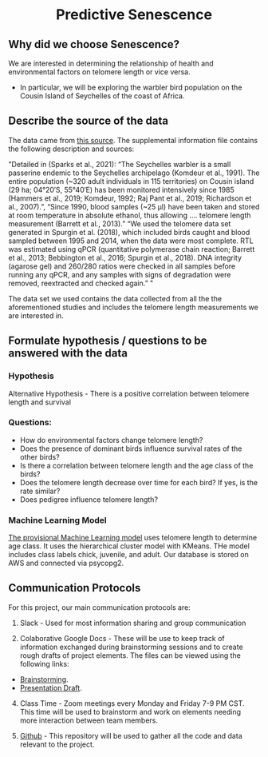 # **<p align="center">Predictive Senescence</p>**

## Why did we choose Senescence? 

We are interested in determining the relationship of health and environmental factors on telomere length or vice versa. 
- In particular, we will be exploring the warbler bird population on the Cousin Island of Seychelles of the coast of Africa.

## Describe the source of the data

The data came from [this source](https://data.world/datagov-uk/e102ccd7-cd2a-4e73-8fe2-ec3f5f415ae5). The supplemental information file contains the following description and sources:

"Detailed in (Sparks et al., 2021): “The Seychelles warbler is a small passerine endemic to the Seychelles archipelago (Komdeur et al., 1991). The entire population (~320 adult individuals in 115 territories) on Cousin island (29 ha; 04°20′S, 55°40′E) has been monitored intensively since 1985 (Hammers et al., 2019; Komdeur, 1992; Raj Pant et al., 2019; Richardson et al., 2007).”, “Since 1990, blood samples (~25 μl) have been taken and stored at room temperature in absolute ethanol, thus allowing …. telomere length measurement (Barrett et al., 2013).” “We used the telomere data set generated in Spurgin et al. (2018), which included birds caught and blood sampled between 1995 and 2014, when the data were most complete. RTL was estimated using qPCR (quantitative polymerase chain reaction; Barrett et al., 2013; Bebbington et al., 2016; Spurgin et al., 2018). DNA integrity (agarose gel) and 260/280 ratios were checked in all samples before running any qPCR, and any samples with signs of degradation were removed, reextracted and checked again.” "

The data set we used contains the data collected from all the the aforementioned studies and includes the telomere length measurements we are interested in.


## Formulate hypothesis / questions to be answered with the data
### Hypothesis

Alternative Hypothesis - There is a positive correlation between telomere length and survival

### Questions: 

- How do environmental factors change telomere length? 
- Does the presence of dominant birds influence survival rates of the other birds?
- Is there a correlation between telomere length and the age class of the birds?
- Does the telomere length decrease over time for each bird? If yes, is the rate similar?
- Does pedigree influence telomere length?

### Machine Learning Model

[The provisional Machine Learning model](https://github.com/MuzX9p088KKe/Predictive_Senescence/blob/main/Resources/Notebook/hierarchicalCluster.ipynb) uses telomere length to determine age class. It uses the hierarchical cluster model with KMeans. THe model includes class labels chick, juvenile, and adult. Our database is stored on AWS and connected via psycopg2.

## Communication Protocols 
For this project, our main communication protocols are: 
1) Slack - Used for most information sharing and group communication

2) Colaborative Google Docs - These will be use to keep track of information exchanged during brainstorming sessions and to create rough drafts of project elements. The files can be viewed using the following links:
  - [Brainstorming](https://docs.google.com/document/d/1MGxBJxMPExYl-iUV2lnuVSc6y_O8LIk3iAu2WnsP-tg/edit).
  - [Presentation Draft](https://docs.google.com/presentation/d/1CZ6dnmBW9QybRO684qg6MduqbdDlab_SLXPDaNWFkK4/edit#slide=id.ged4dfc22ca_0_5).

4) Class Time - Zoom meetings every Monday and Friday 7-9 PM CST. This time will be used to brainstorm and work on elements needing more interaction between team members.

5) [Github](https://github.com/MuzX9p088KKe/Predictive_Senescence) - This repository will be used to gather all the code and data relevant to the project.
